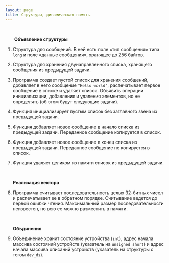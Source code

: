 ```yaml
---
layout: page
title: Структуры, динамическая память
---
```


&nbsp;

<div style="margin-left: 2em"><p><strong>Объявление структуры</strong></p></div>

1. Структура для сообщений. В ней
   есть поле &laquo;тип сообщения&raquo;
   типа `long` и поле &laquo;данные сообщения&raquo;,
   хранящее до 256 байтов.

1. Структура для хранения
   двунаправленного списка, хранящего сообщения
   из предыдущей задачи.

1. Программа создает пустой список для хранения
   сообщений, добавляет в него сообщение `"Hello world"`,
   распечатывает первое сообщение в списке и удаляет
   список. Объявить операции инициализации,
   добавления и удаления элементов, но не определять (об
   этом будут следующие задачи).

1. Функция инициализирует пустым список без заглавного
   звена из предыдущей задачи.

1. Функция добавляет новое сообщение в начало списка
   из предыдущей задачи. Переданное сообщение копируется
   в список.

1. Функция добавляет новое сообщение в конец списка
   из предыдущей задачи. Переданное сообщение не
   копируется в список.

1. Функция удаляет целиком из памяти список из
   предыдущей задачи.


   &nbsp;

   **Реализация вектора**

1. Программа считывает последовательность целых
   32-битных чисел и распечатывает ее в обратном
   порядке. Считывание ведется до первой ошибки
   чтения. Максимальный размер последовательности
   неизвестен, но всю ее можно разместить в памяти.


   &nbsp;

   **Объдинения**

1. Объединение хранит состояние устройства (`int`),
   адрес начала массива состояний устройств (указатель
   на `unsigned short`) и адрес начала массива
   описаний устройств (указатель на структуры с тегом
   `dev_ds`).
